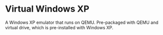 # Virtual Windows XP

A Windows XP emulator that runs on QEMU. Pre-packaged with QEMU and virtual drive, which is pre-installed with Windows XP.

